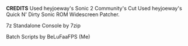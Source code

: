 **CREDITS**
Used heyjoeway's Sonic 2 Community's Cut
Used heyjoeway's Quick N' Dirty Sonic ROM Widescreen Patcher.

7z Standalone Console by 7zip

Batch Scripts by BeLuFaaFPS (Me)
